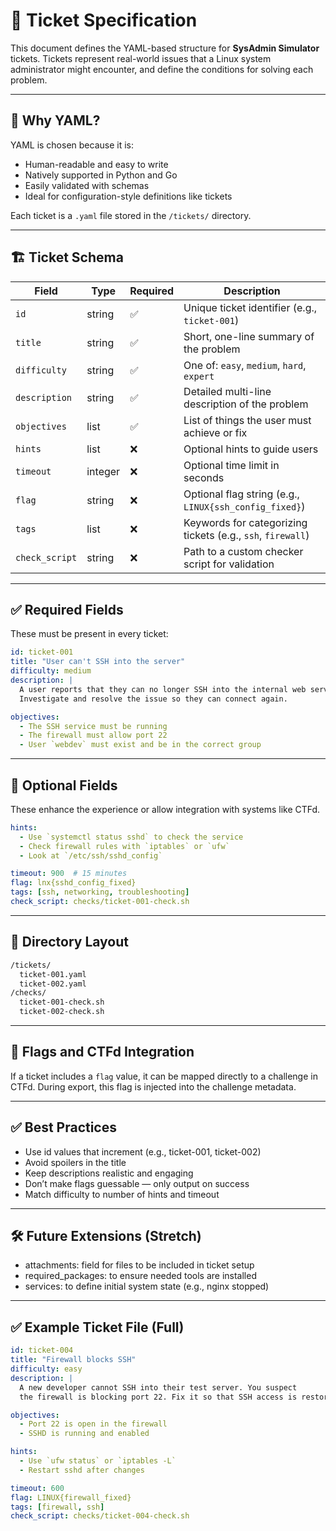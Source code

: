 # 📄 Ticket Specification

This document defines the YAML-based structure for **SysAdmin Simulator** tickets. Tickets represent real-world issues that a Linux system administrator might encounter, and define the conditions for solving each problem.

---

## 🧠 Why YAML?

YAML is chosen because it is:
- Human-readable and easy to write
- Natively supported in Python and Go
- Easily validated with schemas
- Ideal for configuration-style definitions like tickets

Each ticket is a `.yaml` file stored in the `/tickets/` directory.

---

## 🏗️ Ticket Schema

| Field         | Type      | Required | Description |
|---------------|-----------|----------|-------------|
| `id`          | string    | ✅       | Unique ticket identifier (e.g., `ticket-001`) |
| `title`       | string    | ✅       | Short, one-line summary of the problem |
| `difficulty`  | string    | ✅       | One of: `easy`, `medium`, `hard`, `expert` |
| `description` | string    | ✅       | Detailed multi-line description of the problem |
| `objectives`  | list      | ✅       | List of things the user must achieve or fix |
| `hints`       | list      | ❌       | Optional hints to guide users |
| `timeout`     | integer   | ❌       | Optional time limit in seconds |
| `flag`        | string    | ❌       | Optional flag string (e.g., `LINUX{ssh_config_fixed}`) |
| `tags`        | list      | ❌       | Keywords for categorizing tickets (e.g., `ssh`, `firewall`) |
| `check_script`| string    | ❌       | Path to a custom checker script for validation |

---

## ✅ Required Fields

These must be present in every ticket:

```yaml
id: ticket-001
title: "User can't SSH into the server"
difficulty: medium
description: |
  A user reports that they can no longer SSH into the internal web server.
  Investigate and resolve the issue so they can connect again.

objectives:
  - The SSH service must be running
  - The firewall must allow port 22
  - User `webdev` must exist and be in the correct group
```

---

## 🧩 Optional Fields
These enhance the experience or allow integration with systems like CTFd.

```yaml
hints:
  - Use `systemctl status sshd` to check the service
  - Check firewall rules with `iptables` or `ufw`
  - Look at `/etc/ssh/sshd_config`

timeout: 900  # 15 minutes
flag: lnx{sshd_config_fixed}
tags: [ssh, networking, troubleshooting]
check_script: checks/ticket-001-check.sh
```

---

## 📁 Directory Layout

```bash
/tickets/
  ticket-001.yaml
  ticket-002.yaml
/checks/
  ticket-001-check.sh
  ticket-002-check.sh
```

---

## 🔐 Flags and CTFd Integration

If a ticket includes a `flag` value, it can be mapped directly to a challenge in CTFd.
During export, this flag is injected into the challenge metadata.

---

## ✅ Best Practices
- Use id values that increment (e.g., ticket-001, ticket-002)
- Avoid spoilers in the title
- Keep descriptions realistic and engaging
- Don’t make flags guessable — only output on success
- Match difficulty to number of hints and timeout

---

## 🛠️ Future Extensions (Stretch)
- attachments: field for files to be included in ticket setup
- required_packages: to ensure needed tools are installed
- services: to define initial system state (e.g., nginx stopped)

---

## ✅ Example Ticket File (Full)

```yaml
id: ticket-004
title: "Firewall blocks SSH"
difficulty: easy
description: |
  A new developer cannot SSH into their test server. You suspect
  the firewall is blocking port 22. Fix it so that SSH access is restored.

objectives:
  - Port 22 is open in the firewall
  - SSHD is running and enabled

hints:
  - Use `ufw status` or `iptables -L`
  - Restart sshd after changes

timeout: 600
flag: LINUX{firewall_fixed}
tags: [firewall, ssh]
check_script: checks/ticket-004-check.sh

```
